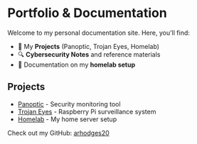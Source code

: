 # Portfolio & Documentation

Welcome to my personal documentation site. Here, you'll find:
- 🚀 My **Projects** (Panoptic, Trojan Eyes, Homelab)
- 🔍 **Cybersecurity Notes** and reference materials
- 📓 Documentation on my **homelab setup**

## Projects
- [Panoptic](projects/panoptic.md) - Security monitoring tool
- [Trojan Eyes](projects/trojan-eyes.md) - Raspberry Pi surveillance system
- [Homelab](notes/homelab.md) - My home server setup

Check out my GitHub: [arhodges20](https://github.com/arhodges20)
